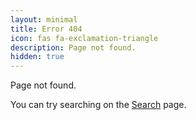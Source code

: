 ```yaml
---
layout: minimal
title: Error 404
icon: fas fa-exclamation-triangle
description: Page not found.
hidden: true
---
```


Page not found.

You can try searching on the [Search](/search) page.
